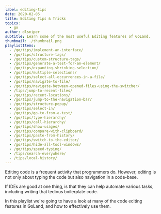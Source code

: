 ```yaml
---
label: editing-tips
date: 2020-02-05
title: Editing Tips & Tricks
topics:
  - go
author: dlsniper
subtitle: Learn some of the most useful Editing features of GoLand.
thumbnail: ./thumbnail.png
playlistItems:
  - /go/tips/implement-an-interface/
  - /go/tips/structure-tags/
  - /go/tips/custom-structure-tags/
  - /go/tips/generate-a-test-for-an-element/
  - /go/tips/expanding-shrinking-selection/
  - /go/tips/multiple-selections/
  - /go/tips/select-all-occurrences-in-a-file/
  - /go/tips/navigate-to-file/
  - /go/tips/navigate-between-opened-files-using-the-switcher/
  - /tips/jump-to-recent-files/
  - /go/tips/recent-locations/
  - /go/tips/jump-to-the-navigation-bar/
  - /go/tips/structure-popup/
  - /go/tips/select-in/
  - /go/tips/go-to-from-a-test/
  - /go/tips/type-hierarchy/
  - /go/tips/call-hierarchy/
  - /go/tips/show-usages/
  - /go/tips/compare-with-clipboard/
  - /go/tips/paste-from-history/
  - /go/tips/switch-to-the-editor/
  - /go/tips/hide-all-tool-windows/
  - /go/tips/speed-typing/
  - /tips/search-everywhere/
  - /tips/local-history/
---
```


Editing code is a frequent activity that programmers do. However, editing is not
only about typing the code but also navigation in a code-base.

If IDEs are good at one thing, is that they can help automate various
tasks, including writing that tedious boilerplate code.

In this playlist we're going to have a look at many of the code editing
features in GoLand, and how to effectively use them.

